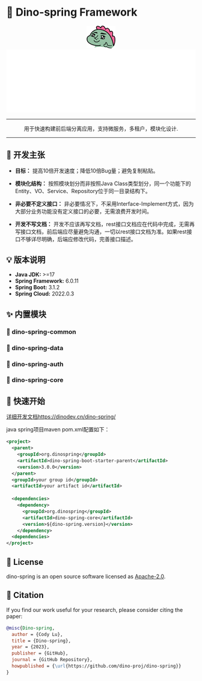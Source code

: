 # 🦖 Dino-spring Framework
<div align="center">
<a href="https://dinodev.cn"><img src="./.assert/logo.svg" width="76" height="60" alt="icon"/></a>

<div><img src="./.assert/intro.svg" width="600px" /></div>

<hr height="1" style="height: 1px; border-width: 0px 0 0 0 !important;"/>

用于快速构建前后端分离应用，支持微服务，多租户，模块化设计.
</div>

---

## 🎯 开发主张

- **目标：** 提高10倍开发速度；降低10倍Bug量；避免复制粘贴。

- **模块化结构：** 按照模块划分而非按照Java Class类型划分，同一个功能下的Entity、VO、Service、Repository位于同一目录结构下。

- **非必要不定义接口：** 非必要情况下，不采用Interface-Implement方式，因为大部分业务功能没有定义接口的必要，无需浪费开发时间。

- **开发不写文档：** 开发不应该再写文档，rest接口文档应在代码中完成，无需再写接口文档，前后端应尽量避免沟通，一切以rest接口文档为准。如果rest接口不够详尽明确，后端应修改代码，完善接口描述。

## 💡 版本说明
- **Java JDK:** >=17
- **Spring Framework:** 6.0.11
- **Spring Boot:** 3.1.2
- **Spring Cloud:** 2022.0.3

## ✨ 内置模块

### 🦖 dino-spring-common

### 🦖 dino-spring-data

### 🦖 dino-spring-auth

### 🦖 dino-spring-core
## 🚀 快速开始

[详细开发文档](https://dinodev.cn/dino-spring/)https://dinodev.cn/dino-spring/

java spring项目maven pom.xml配置如下：
```xml
<project>
  <parent>
    <groupId>org.dinospring</groupId>
    <artifactId>dino-spring-boot-starter-parent</artifactId>
    <version>3.0.0</version>
  </parent>
  <groupId>your group id</groupId>
  <artifactId>your artifact id</artifactId>

  <dependencies>
    <dependency>
      <groupId>org.dinospring</groupId>
      <artifactId>dino-spring-core</artifactId>
      <version>${dino-spring.version}</version>
    </dependency>
  <dependencies>
</project>
```
## 📄 License

dino-spring is an open source software licensed as [Apache-2.0](./LICENSE).

## 🫶 Citation
If you find our work useful for your research, please consider citing the paper:

```bibtex
@misc{Dino-spring,
  author = {Cody Lu},
  title = {Dino-spring},
  year = {2023},
  publisher = {GitHub},
  journal = {GitHub Repository},
  howpublished = {\url{https://github.com/dino-proj/dino-spring}}
}